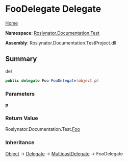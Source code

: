 # FooDelegate Delegate

[Home](../../../../README.md)

**Namespace**: [Roslynator.Documentation.Test](../README.md)

**Assembly**: Roslynator\.Documentation\.TestProject\.dll

## Summary

del

```csharp
public delegate Foo FooDelegate(object p)
```

### Parameters

**p**



### Return Value

Roslynator\.Documentation\.Test\.[Foo](../Foo/README.md)

### Inheritance

[Object](https://docs.microsoft.com/en-us/dotnet/api/system.object) &#x2192; [Delegate](https://docs.microsoft.com/en-us/dotnet/api/system.delegate) &#x2192; [MulticastDelegate](https://docs.microsoft.com/en-us/dotnet/api/system.multicastdelegate) &#x2192; FooDelegate

